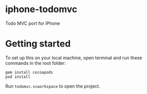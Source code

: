 iphone-todomvc
==============

Todo MVC port for iPhone

# Getting started

To set up this on your local machine, open terminal and run these commands in the root folder:

```
gem install cocoapods
pod install
```

Run ```todomvc.xcworkspace``` to open the project.
